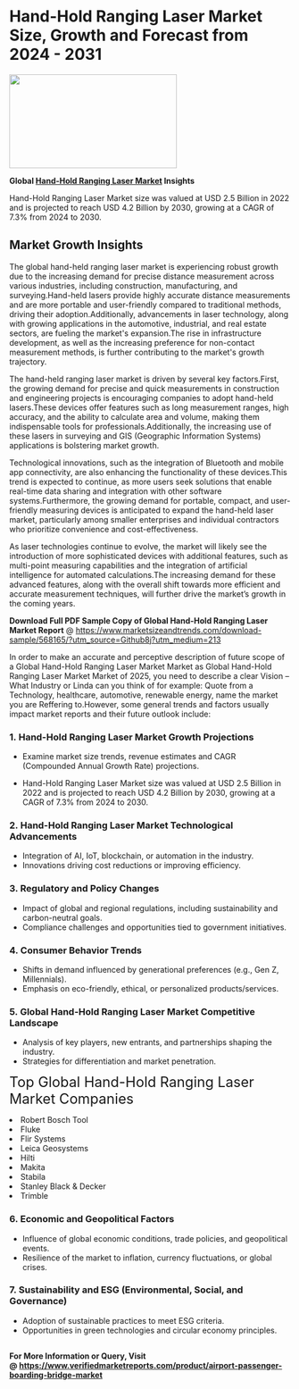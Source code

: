 <H1>Hand-Hold Ranging Laser Market Size, Growth and Forecast from 2024 - 2031</H1><img class="aligncenter size-medium wp-image-584254" src="https://thirdeyenews.in/wp-content/uploads/2024/09/Global-Market-Research-300x168.jpeg" alt="" width="300" height="168" /><p><strong>Global&nbsp;<a href="https://www.marketsizeandtrends.com/download-sample/568165/?utm_source=Github8j?utm_medium=213">Hand-Hold Ranging Laser Market</a> Insights</strong></p><p>Hand-Hold Ranging Laser Market size was valued at USD 2.5 Billion in 2022 and is projected to reach USD 4.2 Billion by 2030, growing at a CAGR of 7.3% from 2024 to 2030.</p><p><h2>Market Growth Insights</h2> <p>The global hand-held ranging laser market is experiencing robust growth due to the increasing demand for precise distance measurement across various industries, including construction, manufacturing, and surveying.Hand-held lasers provide highly accurate distance measurements and are more portable and user-friendly compared to traditional methods, driving their adoption.Additionally, advancements in laser technology, along with growing applications in the automotive, industrial, and real estate sectors, are fueling the market's expansion.The rise in infrastructure development, as well as the increasing preference for non-contact measurement methods, is further contributing to the market's growth trajectory.</p> <p>The hand-held ranging laser market is driven by several key factors.First, the growing demand for precise and quick measurements in construction and engineering projects is encouraging companies to adopt hand-held lasers.These devices offer features such as long measurement ranges, high accuracy, and the ability to calculate area and volume, making them indispensable tools for professionals.Additionally, the increasing use of these lasers in surveying and GIS (Geographic Information Systems) applications is bolstering market growth.</p> <p>Technological innovations, such as the integration of Bluetooth and mobile app connectivity, are also enhancing the functionality of these devices.This trend is expected to continue, as more users seek solutions that enable real-time data sharing and integration with other software systems.Furthermore, the growing demand for portable, compact, and user-friendly measuring devices is anticipated to expand the hand-held laser market, particularly among smaller enterprises and individual contractors who prioritize convenience and cost-effectiveness.</p> <p>As laser technologies continue to evolve, the market will likely see the introduction of more sophisticated devices with additional features, such as multi-point measuring capabilities and the integration of artificial intelligence for automated calculations.The increasing demand for these advanced features, along with the overall shift towards more efficient and accurate measurement techniques, will further drive the market’s growth in the coming years.</p> <p><span class=""><strong>Download Full PDF Sample Copy of Global Hand-Hold Ranging Laser Market Report</strong> @ <a href="https://www.marketsizeandtrends.com/download-sample/568165/?utm_source=Github8j?utm_medium=213" target="_blank">https://www.marketsizeandtrends.com/download-sample/568165/?utm_source=Github8j?utm_medium=213</a></span></p><p>In order to make an accurate and perceptive description of future scope of a Global&nbsp;Hand-Hold Ranging Laser Market Market as Global&nbsp;Hand-Hold Ranging Laser Market Market of 2025, you need to describe a clear Vision &ndash; What Industry or Linda can you think of for example: Quote from a Technology, healthcare, automotive, renewable energy, name the market you are Reffering to.However, some general trends and factors usually impact market reports and their future outlook include:</p><h3>1.&nbsp;<strong>Hand-Hold Ranging Laser Market Growth Projections</strong></h3><ul><li>Examine market size trends, revenue estimates and CAGR (Compounded Annual Growth Rate) projections.</li><li><p>Hand-Hold Ranging Laser Market size was valued at USD 2.5 Billion in 2022 and is projected to reach USD 4.2 Billion by 2030, growing at a CAGR of 7.3% from 2024 to 2030.</p></li></ul><h3>2.&nbsp;<strong>Hand-Hold Ranging Laser Market Technological Advancements</strong></h3><ul><li>Integration of AI, IoT, blockchain, or automation in the industry.</li><li>Innovations driving cost reductions or improving efficiency.</li></ul><h3>3.&nbsp;<strong>Regulatory and Policy Changes</strong></h3><ul><li>Impact of global and regional regulations, including sustainability and carbon-neutral goals.</li><li>Compliance challenges and opportunities tied to government initiatives.</li></ul><h3>4.&nbsp;<strong>Consumer Behavior Trends</strong></h3><ul><li>Shifts in demand influenced by generational preferences (e.g., Gen Z, Millennials).</li><li>Emphasis on eco-friendly, ethical, or personalized products/services.</li></ul><h3>5.&nbsp;<strong>Global Hand-Hold Ranging Laser Market Competitive Landscape</strong></h3><ul><li>Analysis of key players, new entrants, and partnerships shaping the industry.</li><li>Strategies for differentiation and market penetration.</li></ul><p data-pm-slice="1 1 []"><span style="color: inherit; font-family: inherit; font-size: 25px;">Top Global Hand-Hold Ranging Laser Market Companies</span></p><div class="" data-test-id=""><p><li>Robert Bosch Tool</li><li> Fluke</li><li> Flir Systems</li><li> Leica Geosystems</li><li> Hilti</li><li> Makita</li><li> Stabila</li><li> Stanley Black & Decker</li><li> Trimble</li></p></div><h3>6.&nbsp;<strong>Economic and Geopolitical Factors</strong></h3><ul><li>Influence of global economic conditions, trade policies, and geopolitical events.</li><li>Resilience of the market to inflation, currency fluctuations, or global crises.</li></ul><h3>7.&nbsp;<strong>Sustainability and ESG (Environmental, Social, and Governance)</strong></h3><ul><li>Adoption of sustainable practices to meet ESG criteria.</li><li>Opportunities in green technologies and circular economy principles.</li></ul><h2><strong style="font-size: 14px;">For More Information or Query, Visit @&nbsp;</strong><a style="background-color: #ffffff; font-size: 14px;" href="https://www.marketsizeandtrends.com/report/hand-hold-ranging-laser-market/" target="_blank">https://www.verifiedmarketreports.com/product/airport-passenger-boarding-bridge-market</a></h2>